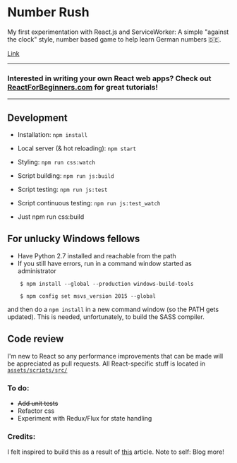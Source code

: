 # Number Rush

My first experimentation with React.js and ServiceWorker: A simple "against the clock" style, number based game to help learn German numbers 🇩🇪.

[Link](https://joshuajohnson.co.uk/NumberRush)

----
### Interested in writing your own React web apps? Check out [ReactForBeginners.com](https://ReactForBeginners.com/friend/JOHNSON) for great tutorials!
----

## Development
* Installation: `npm install`
* Local server (& hot reloading): `npm start`
* Styling: `npm run css:watch`
* Script building: `npm run js:build`
* Script testing: `npm run js:test`
* Script continuous testing: `npm run js:test_watch`

* Just  npm run css:build


## For unlucky Windows fellows
* Have Python 2.7 installed and reachable from the path
* If you still have errors, run in a command window started as administrator
```
    $ npm install --global --production windows-build-tools

    $ npm config set msvs_version 2015 --global
```
and then do a `npm install` in a new command window (so the PATH gets updated). This is needed, unfortunately, to build the SASS compiler.

## Code review
I'm new to React so any performance improvements that can be made will be appreciated as pull requests. All React-specific stuff is located in [`assets/scripts/src/`](https://github.com/jshjohnson/NumberRush/tree/master/assets/scripts/src)

### To do:
* ~~Add unit tests~~
* Refactor css
* Experiment with Redux/Flux for state handling 

### Credits:
I felt inspired to build this as a result of [this](http://jnjosh.com/posts/learning-german-with-AVSpeechUtterance/) article. Note to self: Blog more! 

